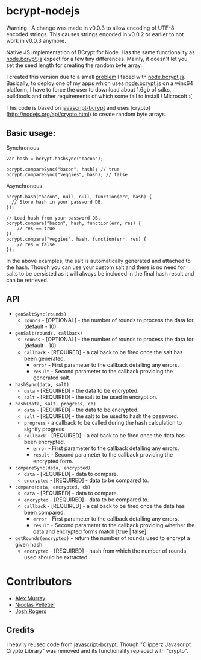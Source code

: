 bcrypt-nodejs
===========================================

Warning : A change was made in v0.0.3 to allow encoding of UTF-8 encoded strings. This causes strings encoded in v0.0.2 or earlier to not work in v0.0.3 anymore.

Native JS implementation of BCrypt for Node.
Has the same functionality as [node.bcrypt.js] expect for a few tiny differences.
Mainly, it doesn't let you set the seed length for creating the random byte array.

I created this version due to a small [problem](https://github.com/ncb000gt/node.bcrypt.js/issues/102) I faced with [node.bcrypt.js].
Basically, to deploy one of my apps which uses [node.bcrypt.js] on a winx64 platform, I have to force the user to download about 1.6gb of sdks, buildtools and other requirements of which some fail to install ! Microsoft :(

This code is based on [javascript-bcrypt] and uses [crypto] (http://nodejs.org/api/crypto.html) to create random byte arrays.

Basic usage:
-----------
Synchronous
```
var hash = bcrypt.hashSync("bacon");

bcrypt.compareSync("bacon", hash); // true
bcrypt.compareSync("veggies", hash); // false
```

Asynchronous
```
bcrypt.hash("bacon", null, null, function(err, hash) {
  // Store hash in your password DB.
});

// Load hash from your password DB.
bcrypt.compare("bacon", hash, function(err, res) {
    // res == true
});
bcrypt.compare("veggies", hash, function(err, res) {
    // res = false
});
```

In the above examples, the salt is automatically generated and attached to the hash.
Though you can use your custom salt and there is no need for salts to be persisted as it will always be included in the final hash result and can be retrieved.

API
-------------------------
* `genSaltSync(rounds)`
  * `rounds` - [OPTIONAL] - the number of rounds to process the data for. (default - 10)
* `genSalt(rounds, callback)`
  * `rounds` - [OPTIONAL] - the number of rounds to process the data for. (default - 10)
  * `callback` - [REQUIRED] - a callback to be fired once the salt has been generated.
    * `error` - First parameter to the callback detailing any errors.
    * `result` - Second parameter to the callback providing the generated salt.
* `hashSync(data, salt)`
  * `data` - [REQUIRED] - the data to be encrypted.
  * `salt` - [REQUIRED] - the salt to be used in encryption.
* `hash(data, salt, progress, cb)`
  * `data` - [REQUIRED] - the data to be encrypted.
  * `salt` - [REQUIRED] - the salt to be used to hash the password.
  * `progress` - a callback to be called during the hash calculation to signify progress
  * `callback` - [REQUIRED] - a callback to be fired once the data has been encrypted.
    * `error` - First parameter to the callback detailing any errors.
    * `result` - Second parameter to the callback providing the encrypted form.
* `compareSync(data, encrypted)`
  * `data` - [REQUIRED] - data to compare.
  * `encrypted` - [REQUIRED] - data to be compared to.
* `compare(data, encrypted, cb)`
  * `data` - [REQUIRED] - data to compare.
  * `encrypted` - [REQUIRED] - data to be compared to.
  * `callback` - [REQUIRED] - a callback to be fired once the data has been compared.
    * `error` - First parameter to the callback detailing any errors.
    * `result` - Second parameter to the callback providing whether the data and encrypted forms match [true | false].
* `getRounds(encrypted)` - return the number of rounds used to encrypt a given hash
  * `encrypted` - [REQUIRED] - hash from which the number of rounds used should be extracted.

Contributors
============

* [Alex Murray][alexmurray]
* [Nicolas Pelletier][NicolasPelletier]
* [Josh Rogers][geekymole]

Credits
-------------------------
I heavily reused code from [javascript-bcrypt]. Though "Clipperz Javascript Crypto Library" was removed and its functionality replaced with "crypto".

[node.bcrypt.js]:https://github.com/ncb000gt/node.bcrypt.js.git
[javascript-bcrypt]:http://code.google.com/p/javascript-bcrypt/

[alexmurray]:https://github.com/alexmurray
[NicolasPelletier]:https://github.com/NicolasPelletier
[geekymole]:https://github.com/geekymole